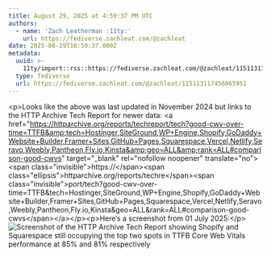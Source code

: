 ```yaml
---
title: August 29, 2025 at 4:59:37 PM UTC
authors:
  - name: 'Zach Leatherman :11ty:'
    url: https://fediverse.zachleat.com/@zachleat
date: 2025-08-29T16:59:37.000Z
metadata:
  uuid: >-
    11ty/import::rss::https://fediverse.zachleat.com/@zachleat/115113117456065951
  type: fediverse
  url: https://fediverse.zachleat.com/@zachleat/115113117456065951
---
```

\<p>Looks like the above was last updated in November 2024 but links to the HTTP Archive Tech Report for newer data: \<a href="https://httparchive.org/reports/techreport/tech?good-cwv-over-time=TTFB&amp;tech=Hostinger,SiteGround,WP+Engine,Shopify,GoDaddy+Website+Builder,Framer+Sites,GitHub+Pages,Squarespace,Vercel,Netlify,Seravo,Weebly,Pantheon,Fly.io,Kinsta&amp;geo=ALL&amp;rank=ALL#comparison-good-cwvs" target="\_blank" rel="nofollow noopener" translate="no">\<span class="invisible">https://\</span>\<span class="ellipsis">httparchive.org/reports/techre\</span>\<span class="invisible">port/tech?good-cwv-over-time=TTFB&amp;tech=Hostinger,SiteGround,WP+Engine,Shopify,GoDaddy+Website+Builder,Framer+Sites,GitHub+Pages,Squarespace,Vercel,Netlify,Seravo,Weebly,Pantheon,Fly.io,Kinsta&amp;geo=ALL&amp;rank=ALL#comparison-good-cwvs\</span>\</a>\</p>\<p>Here’s a screenshot from 01 July 2025:\</p> ![Screenshot of the HTTP Archive Tech Report showing Shopify and Squarespace still occupying the top two spots in TTFB Core Web Vitals performance at 85% and 81% respectively](/assets/ec5ef2f8608579ac-Jv0EYpx4NeG5.png)